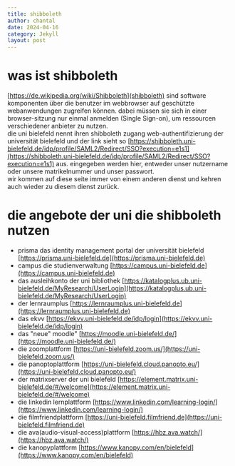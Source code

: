 ```yaml
---
title: shibboleth
author: chantal
date: 2024-04-16
category: Jekyll
layout: post
---
```


# was ist shibboleth

[https://de.wikipedia.org/wiki/Shibboleth](shibboleth) sind software komponenten über die benutzer im webbrowser auf geschützte webanwendungen zugreifen können. dabei müssen sie sich in einer browser-sitzung nur einmal anmelden (Single Sign-on), um ressourcen verschiedener anbieter zu nutzen.  
die uni bielefeld nennt ihren shibboleth zugang web-authentifizierung der universität bielefeld und der link sieht so [https://shibboleth.uni-bielefeld.de/idp/profile/SAML2/Redirect/SSO?execution=e1s1](https://shibboleth.uni-bielefeld.de/idp/profile/SAML2/Redirect/SSO?execution=e1s1) aus. 
eingegeben werden hier, entweder unser nutzername oder unsere matrikelnummer und unser passwort.  
wir kommen auf diese seite immer von einem anderen dienst und kehren auch wieder zu diesem dienst zurück.  

# die angebote der uni die shibboleth nutzen

- prisma das identity management portal der universität bielefeld [https://prisma.uni-bielefeld.de](https://prisma.uni-bielefeld.de)
- campus die studienverwaltung [https://campus.uni-bielefeld.de](https://campus.uni-bielefeld.de)
- das ausleihkonto der uni bibliothek [https://katalogplus.ub.uni-bielefeld.de/MyResearch/UserLogin](https://katalogplus.ub.uni-bielefeld.de/MyResearch/UserLogin)
- der lernraumplus [https://lernraumplus.uni-bielefeld.de](https://lernraumplus.uni-bielefeld.de)
- das ekvv [https://ekvv.uni-bielefeld.de/idp/login](https://ekvv.uni-bielefeld.de/idp/login)
- das "neue" moodle" [https://moodle.uni-bielefeld.de/](https://moodle.uni-bielefeld.de/)
- die zoomplattform [https://uni-bielefeld.zoom.us/](https://uni-bielefeld.zoom.us/)
- die panoptoplattform [https://uni-bielefeld.cloud.panopto.eu/](https://uni-bielefeld.cloud.panopto.eu/)
- der matrixserver der uni bielefeld [https://element.matrix.uni-bielefeld.de/#/welcome](https://element.matrix.uni-bielefeld.de/#/welcome)
- die linkedin lernplattform [https://www.linkedin.com/learning-login/](https://www.linkedin.com/learning-login/)
- die filmfriendplattform [https://uni-bielefeld.filmfriend.de](https://uni-bielefeld.filmfriend.de)
- die ava(audio-visual-access)plattform [https://hbz.ava.watch/](https://hbz.ava.watch/)
- die kanopyplattform [https://www.kanopy.com/en/bielefeld](https://www.kanopy.com/en/bielefeld)